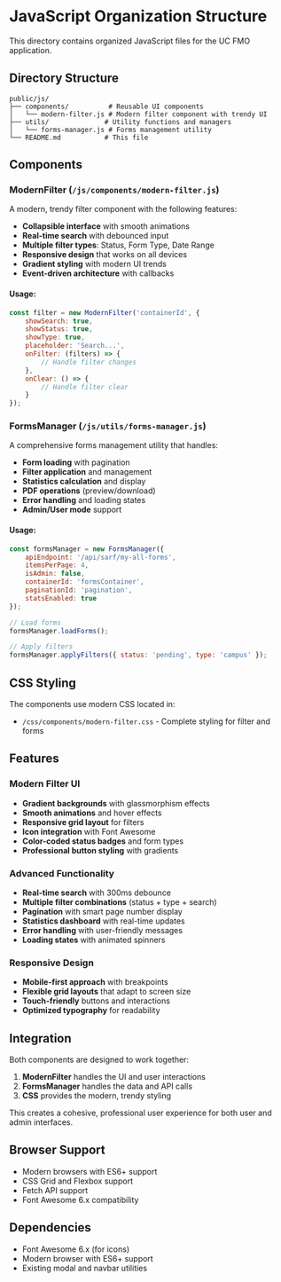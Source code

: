 # JavaScript Organization Structure

This directory contains organized JavaScript files for the UC FMO application.

## Directory Structure

```
public/js/
├── components/          # Reusable UI components
│   └── modern-filter.js # Modern filter component with trendy UI
├── utils/              # Utility functions and managers
│   └── forms-manager.js # Forms management utility
└── README.md           # This file
```

## Components

### ModernFilter (`/js/components/modern-filter.js`)

A modern, trendy filter component with the following features:

- **Collapsible interface** with smooth animations
- **Real-time search** with debounced input
- **Multiple filter types**: Status, Form Type, Date Range
- **Responsive design** that works on all devices
- **Gradient styling** with modern UI trends
- **Event-driven architecture** with callbacks

#### Usage:
```javascript
const filter = new ModernFilter('containerId', {
    showSearch: true,
    showStatus: true,
    showType: true,
    placeholder: 'Search...',
    onFilter: (filters) => {
        // Handle filter changes
    },
    onClear: () => {
        // Handle filter clear
    }
});
```

### FormsManager (`/js/utils/forms-manager.js`)

A comprehensive forms management utility that handles:

- **Form loading** with pagination
- **Filter application** and management
- **Statistics calculation** and display
- **PDF operations** (preview/download)
- **Error handling** and loading states
- **Admin/User mode** support

#### Usage:
```javascript
const formsManager = new FormsManager({
    apiEndpoint: '/api/sarf/my-all-forms',
    itemsPerPage: 4,
    isAdmin: false,
    containerId: 'formsContainer',
    paginationId: 'pagination',
    statsEnabled: true
});

// Load forms
formsManager.loadForms();

// Apply filters
formsManager.applyFilters({ status: 'pending', type: 'campus' });
```

## CSS Styling

The components use modern CSS located in:
- `/css/components/modern-filter.css` - Complete styling for filter and forms

## Features

### Modern Filter UI
- **Gradient backgrounds** with glassmorphism effects
- **Smooth animations** and hover effects
- **Responsive grid layout** for filters
- **Icon integration** with Font Awesome
- **Color-coded status badges** and form types
- **Professional button styling** with gradients

### Advanced Functionality
- **Real-time search** with 300ms debounce
- **Multiple filter combinations** (status + type + search)
- **Pagination** with smart page number display
- **Statistics dashboard** with real-time updates
- **Error handling** with user-friendly messages
- **Loading states** with animated spinners

### Responsive Design
- **Mobile-first approach** with breakpoints
- **Flexible grid layouts** that adapt to screen size
- **Touch-friendly** buttons and interactions
- **Optimized typography** for readability

## Integration

Both components are designed to work together:

1. **ModernFilter** handles the UI and user interactions
2. **FormsManager** handles the data and API calls
3. **CSS** provides the modern, trendy styling

This creates a cohesive, professional user experience for both user and admin interfaces.

## Browser Support

- Modern browsers with ES6+ support
- CSS Grid and Flexbox support
- Fetch API support
- Font Awesome 6.x compatibility

## Dependencies

- Font Awesome 6.x (for icons)
- Modern browser with ES6+ support
- Existing modal and navbar utilities
